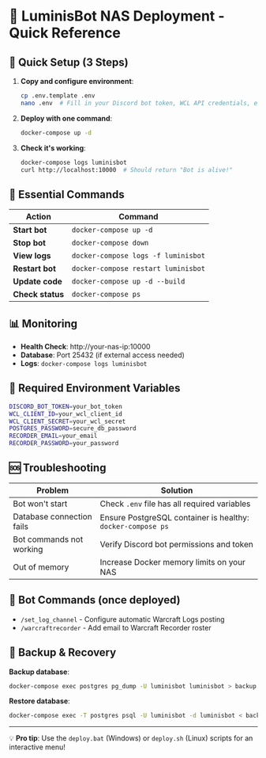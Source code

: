# 🎯 LuminisBot NAS Deployment - Quick Reference

## 🚀 Quick Setup (3 Steps)

1. **Copy and configure environment**:
   ```bash
   cp .env.template .env
   nano .env  # Fill in your Discord bot token, WCL API credentials, etc.
   ```

2. **Deploy with one command**:
   ```bash
   docker-compose up -d
   ```

3. **Check it's working**:
   ```bash
   docker-compose logs luminisbot
   curl http://localhost:10000  # Should return "Bot is alive!"
   ```

## 🔧 Essential Commands

| Action | Command |
|--------|---------|
| **Start bot** | `docker-compose up -d` |
| **Stop bot** | `docker-compose down` |
| **View logs** | `docker-compose logs -f luminisbot` |
| **Restart bot** | `docker-compose restart luminisbot` |
| **Update code** | `docker-compose up -d --build` |
| **Check status** | `docker-compose ps` |

## 📊 Monitoring

- **Health Check**: http://your-nas-ip:10000
- **Database**: Port 25432 (if external access needed)
- **Logs**: `docker-compose logs luminisbot`

## 🔑 Required Environment Variables

```bash
DISCORD_BOT_TOKEN=your_bot_token
WCL_CLIENT_ID=your_wcl_client_id  
WCL_CLIENT_SECRET=your_wcl_secret
POSTGRES_PASSWORD=secure_db_password
RECORDER_EMAIL=your_email
RECORDER_PASSWORD=your_password
```

## 🆘 Troubleshooting

| Problem | Solution |
|---------|----------|
| Bot won't start | Check `.env` file has all required variables |
| Database connection fails | Ensure PostgreSQL container is healthy: `docker-compose ps` |
| Bot commands not working | Verify Discord bot permissions and token |
| Out of memory | Increase Docker memory limits on your NAS |

## 📱 Bot Commands (once deployed)

- `/set_log_channel` - Configure automatic Warcraft Logs posting
- `/warcraftrecorder` - Add email to Warcraft Recorder roster

## 🔄 Backup & Recovery

**Backup database**:
```bash
docker-compose exec postgres pg_dump -U luminisbot luminisbot > backup.sql
```

**Restore database**:
```bash
docker-compose exec -T postgres psql -U luminisbot -d luminisbot < backup.sql
```

---

💡 **Pro tip**: Use the `deploy.bat` (Windows) or `deploy.sh` (Linux) scripts for an interactive menu!
